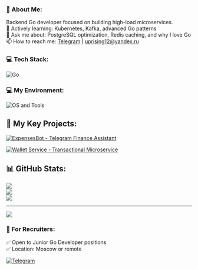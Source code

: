 ### 💫 About Me:
Backend Go developer focused on building high-load microservices.    
🌱 Actively learning: Kubernetes, Kafka, advanced Go patterns      
💬 Ask me about: PostgreSQL optimization, Redis caching, and why I love Go    
📫 How to reach me: [Telegram](https://t.me/Sunriseex) | uprising12@yandex.ru

### 💻 Tech Stack:
![Go](https://skillicons.dev/icons?i=go,kubernetes,docker,postgres,redis,rabbitmq,prometheus,grafana,git,kafka)

### 💻 My Environment:
![OS and Tools](https://skillicons.dev/icons?i=windows,nix)

## 🚀 My Key Projects:
[![ExpensesBot - Telegram Finance Assistant](https://github-readme-stats.vercel.app/api/pin/?username=Sunriseex&repo=ExpensesBot&theme=omni)](https://github.com/Sunriseex/ExpensesBot)  

[![Wallet Service - Transactional Microservice](https://github-readme-stats.vercel.app/api/pin/?username=Sunriseex&repo=test_wallet&theme=omni)](https://github.com/Sunriseex/test_wallet)  

## 📊 GitHub Stats:
![](https://github-readme-stats.vercel.app/api?username=Sunriseex&theme=omni&hide_border=true&include_all_commits=false&count_private=true)<br/>
![](https://nirzak-streak-stats.vercel.app/?user=Sunriseex&theme=omni&hide_border=true)<br/>
![](https://github-readme-stats.vercel.app/api/top-langs/?username=Sunriseex&theme=omni&hide_border=true&include_all_commits=false&count_private=true&layout=compact)

---
[![](https://visitcount.itsvg.in/api?id=Sunriseex&icon=0&color=0)](https://visitcount.itsvg.in)

### 💼 For Recruiters:
✅ Open to Junior Go Developer positions    
✅ Location: Moscow or remote

[![Telegram](https://img.shields.io/badge/Telegram-2CA5E0?style=for-the-badge&logo=telegram&logoColor=white)](https://t.me/Sunriseex)


